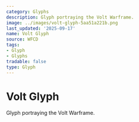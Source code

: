 ```yaml
---
category: Glyphs
description: Glyph portraying the Volt Warframe.
image: ../images/volt-glyph-5aa51a221b.png
last_updated: '2025-09-17'
name: Volt Glyph
source: WFCD
tags:
- Glyph
- Glyphs
tradable: false
type: Glyph
---
```


# Volt Glyph

Glyph portraying the Volt Warframe.

